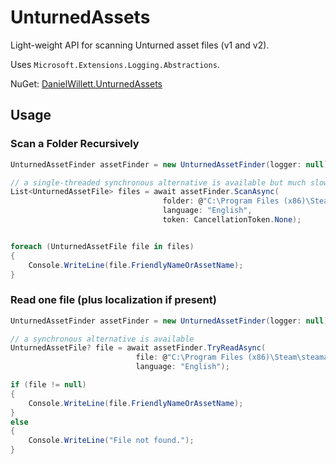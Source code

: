 # UnturnedAssets

Light-weight API for scanning Unturned asset files (v1 and v2).

Uses `Microsoft.Extensions.Logging.Abstractions`.

NuGet: [DanielWillett.UnturnedAssets](https://www.nuget.org/packages/DanielWillett.UnturnedAssets)

## Usage

### Scan a Folder Recursively
```cs
UnturnedAssetFinder assetFinder = new UnturnedAssetFinder(logger: null);

// a single-threaded synchronous alternative is available but much slower
List<UnturnedAssetFile> files = await assetFinder.ScanAsync(
                                  folder: @"C:\Program Files (x86)\Steam\steamapps\common\Unturned\Bundles",
                                  language: "English",
                                  token: CancellationToken.None);


foreach (UnturnedAssetFile file in files)
{
    Console.WriteLine(file.FriendlyNameOrAssetName);
}
```

### Read one file (plus localization if present)
```cs
UnturnedAssetFinder assetFinder = new UnturnedAssetFinder(logger: null);

// a synchronous alternative is available
UnturnedAssetFile? file = await assetFinder.TryReadAsync(
                            file: @"C:\Program Files (x86)\Steam\steamapps\common\Unturned\Bundles\Items\Guns\Ace\Ace.dat",
                            language: "English");

if (file != null)
{
    Console.WriteLine(file.FriendlyNameOrAssetName);
}
else
{
    Console.WriteLine("File not found.");
}
```
